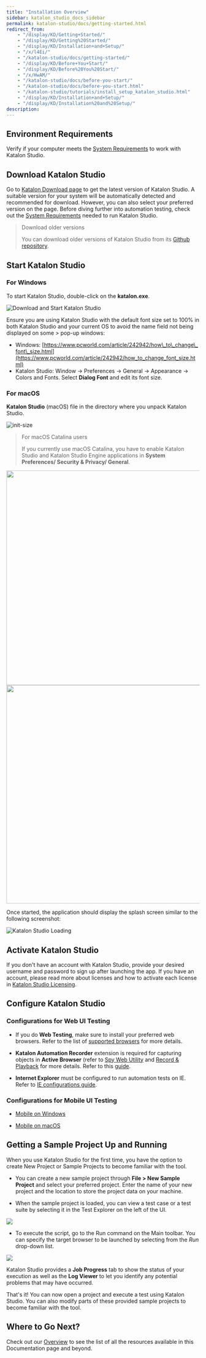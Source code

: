 ```yaml
---
title: "Installation Overview"
sidebar: katalon_studio_docs_sidebar
permalink: katalon-studio/docs/getting-started.html
redirect_from:
    - "/display/KD/Getting+Started/"
    - "/display/KD/Getting%20Started/"
    - "/display/KD/Installation+and+Setup/"
    - "/x/l4Ei/"
    - "/katalon-studio/docs/getting-started/"
    - "/display/KD/Before+You+Start/"
    - "/display/KD/Before%20You%20Start/"
    - "/x/HwAM/"
    - "/katalon-studio/docs/before-you-start/"
    - "/katalon-studio/docs/before-you-start.html"
    - "/katalon-studio/tutorials/install_setup_katalon_studio.html"
    - "/display/KD/Installation+and+Setup/"
    - "/display/KD/Installation%20and%20Setup/"
description:
---
```


Environment Requirements
------------------------

Verify if your computer meets the [System Requirements](http://docs.katalon.com/display/KD/System+Requirements) to work with Katalon Studio.

Download Katalon Studio
-----------------------

Go to [Katalon Download page](https://www.katalon.com/download/) to get the latest version of Katalon Studio. A suitable version for your system will be automatically detected and recommended for download. However, you can also select your preferred version on the page. Before diving further into automation testing, check out the [System Requirements](/display/KD/System+Requirements) needed to run Katalon Studio. 

> Download older versions
>
> You can download older versions of Katalon Studio from its [Github repository](https://github.com/katalon-studio/katalon-studio/releases).

Start Katalon Studio
--------------------

### For Windows

To start Katalon Studio, double-click on the **katalon.exe**.

![Download and Start Katalon Studio](https://github.com/katalon-studio/docs-images/raw/master/katalon-studio/tutorials/install_setup_katalon_studio/Starting-Katalon-Studio.png)

Ensure you are using Katalon Studio with the default font size set to 100% in both Katalon Studio and your current OS to avoid the name field not being displayed on some > pop-up windows:
* Windows: [https://www.pcworld.com/article/242942/how\_to\_change\_font\_size.html](https://www.pcworld.com/article/242942/how_to_change_font_size.html)
* Katalon Studio: Window → Preferences → General → Appearance → Colors and Fonts. Select **Dialog Font** and edit its font size.

### For macOS

**Katalon Studio** (macOS) file in the directory where you unpack Katalon Studio.

![](https://github.com/katalon-studio/docs-images/raw/master/katalon-studio/tutorials/install_setup_katalon_studio/Katalon-MacOS.png "init-size")

> For macOS Catalina users
> 
> If you currently use macOS Catalina, you have to enable Katalon Studio and Katalon Studio Engine applications in  **System Preferences/ Security & Privacy/ General**.

<img src="https://github.com/katalon-studio/docs-images/raw/master/katalon-studio/docs/getting-started/KSE-catalina.png" width="665" height="559">

<img src="https://github.com/katalon-studio/docs-images/raw/master/katalon-studio/docs/getting-started/KS-Catalina.png" width="662" height="569"> 

Once started, the application should display the splash screen similar to the following screenshot:

![Katalon Studio Loading](https://github.com/katalon-studio/docs-images/raw/master/katalon-studio/tutorials/install_setup_katalon_studio/image2016-10-20-143A113A21.png)

Activate Katalon Studio
-----------------------

If you don't have an account with Katalon Studio, provide your desired username and password to sign up after launching the app. If you have an account, please read more about licenses and how to activate each license in [Katalon Studio Licensing](https://docs.katalon.com/katalon-studio/docs/license.html).

## Configure Katalon Studio

### Configurations for Web UI Testing

* If you do **Web Testing**, make sure to install your preferred web browsers. Refer to the list of [supported browsers](/display/KD/Supported+Environments) for more details.

* **Katalon Automation Recorder** extension is required for capturing objects in **Active Browser** (refer to [Spy Web Utility](/x/5BZO#SpyWebUtility(sinceversion5.0.0)-CaptureobjectsusingWebObjectSpy) and [Record & Playback](/display/KD/Record+Web+Utility) for more details. Refer to this [guide](/x/JYgw).

* **Internet Explorer** must be configured to run automation tests on IE. Refer to [IE configurations guide](/x/iwEo).

### Configurations for Mobile UI Testing

* [Mobile on Windows](/display/KD/Mobile+on+Windows)

* [Mobile on macOS](/display/KD/Mobile+on+macOS)

Getting a Sample Project Up and Running
---------------------------------------

When you use Katalon Studio for the first time, you have the option to create New Project or Sample Projects to become familiar with the tool.

- You can create a new sample project through **File > New Sample Project** and select your preferred project. Enter the name of your new project and the location to store the project data on your machine.

- When the sample project is loaded, you can view a test case or a test suite by selecting it in the Test Explorer on the left of the UI.

![](https://github.com/katalon-studio/docs-images/raw/master/katalon-studio/docs/getting-started/Screen-Shot-2018-09-06-at-2.32.06-PM.png)

- To execute the script, go to the Run command on the Main toolbar. You can specify the target browser to be launched by selecting from the _Run_ drop-down list.

![](https://github.com/katalon-studio/docs-images/raw/master/katalon-studio/docs/getting-started/Screen-Shot-2018-09-06-at-2.33.04-PM.png)

Katalon Studio provides a **Job Progress** tab to show the status of your execution as well as the **Log Viewer** to let you identify any potential problems that may have occurred.

That's it! You can now open a project and execute a test using Katalon Studio. You can also modify parts of these provided sample projects to become familiar with the tool.

Where to Go Next?
-----------------

Check out our [Overview](/display/KD/Overview) to see the list of all the resources available in this Documentation page and beyond.
